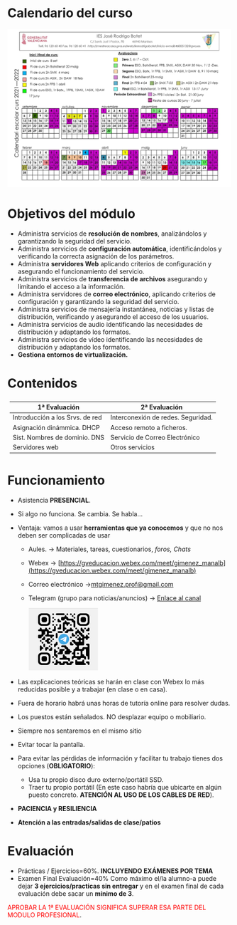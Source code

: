 Calendario del curso
===============
![Calendario IES Botet Curso 2021-22](img/CALENDARI2021-22WEB.png "Calendario IES Botet Curso 2021-22")

Objetivos del módulo
===============
+ Administra servicios de **resolución de nombres**, analizándolos y garantizando la seguridad del servicio.
+ Administra servicios de **configuración automática**, identificándolos y verificando la correcta asignación de los parámetros.
+ Administra **servidores Web** aplicando criterios de configuración y asegurando el funcionamiento del servicio.
+ Administra servicios de **transferencia de archivos** asegurando y limitando el acceso a la información.
+ Administra servidores de **correo electrónico**, aplicando criterios de configuración y garantizando la seguridad del servicio.
+ Administra servicios de mensajería instantánea, noticias y listas de distribución, verificando y asegurando el acceso de los usuarios.
+ Administra servicios de audio identificando las necesidades de distribución y adaptando los formatos.
+ Administra servicios de vídeo identificando las necesidades de distribución y adaptando los formatos.
+ **Gestiona entornos de virtualización.**

Contenidos
===============

<table style=" margin-left: auto;margin-right: auto;padding:5px; border:1;">
    <thead>
        <tr>
            <th>1ª Evaluación</th>
            <th>2ª Evaluación</th>
        </tr>
    </thead>
    <tbody>
        <tr>
            <td >Introducción a los Srvs. de red</td>
            <td >Interconexión de redes. Seguridad.</td>
        </tr>
        <tr>
        <td >Asignación dinámmica. DHCP</td>
        <td>Acceso remoto a ficheros.</td>
        </tr>
        <tr>
            <td >Sist. Nombres de dominio. DNS</td>
            <td>Servicio de Correo Electrónico</td>
        </tr>
        <tr>
        <td >Servidores web</td>
        <td>Otros servicios</td>
        </tr>
    </tbody>
</table>

Funcionamiento
===============

+ Asistencia **PRESENCIAL**.
+ Si algo no funciona. Se cambia. Se habla...
+ Ventaja: vamos a usar **herramientas que ya conocemos** y que no nos deben ser complicadas de usar
  + Aules. → Materiales, tareas, cuestionarios, *foros, Chats*
  + Webex → [https://gveducacion.webex.com/meet/gimenez_manalb](https://gveducacion.webex.com/meet/gimenez_manalb)
  + Correo electrónico →[mtgimenez.prof@gmail.com](mailto:mtgimenez.prof@gmail.com)
  + Telegram (grupo para noticias/anuncios) → [Enlace al canal](https://t.me/joinchat/WRVYnBd3Dh5j1hXV)

      ![QRGrupoTelegram](img/QRGrupoTelegram.png "Enlace al canal de Telegram")

+ Las explicaciones teóricas se harán en clase con Webex lo más reducidas posible y a trabajar (en clase o en casa).
+ Fuera de horario habrá unas horas de tutoría online para resolver dudas.
+ Los puestos están señalados. NO desplazar equipo o mobiliario.
+ Siempre nos sentaremos en el mismo sitio
+ Evitar tocar la pantalla.
+ Para evitar las pérdidas de información y facilitar tu trabajo tienes dos opciones (**OBLIGATORIO**):
  + Usa tu propio disco duro externo/portátil SSD.
  + Traer tu propio portátil (En este caso habría que ubicarte en algún puesto concreto. **ATENCIÓN AL USO DE LOS CABLES DE RED**).
+ **PACIENCIA y RESILIENCIA**
+ **Atención a las entradas/salidas de clase/patios**

Evaluación
===============

+ Prácticas / Ejercicios=60%. **INCLUYENDO EXÁMENES POR TEMA**
+ Examen Final Evaluación=40%
Como máximo el/la alumno-a puede dejar **3 ejercicios/practicas sin entregar** y en el examen final de cada evaluación debe sacar un **mínimo de 3**.

<span style="color: red;">APROBAR LA 1ª EVALUACIÓN SIGNIFICA SUPERAR ESA PARTE DEL MODULO PROFESIONAL</span>.
